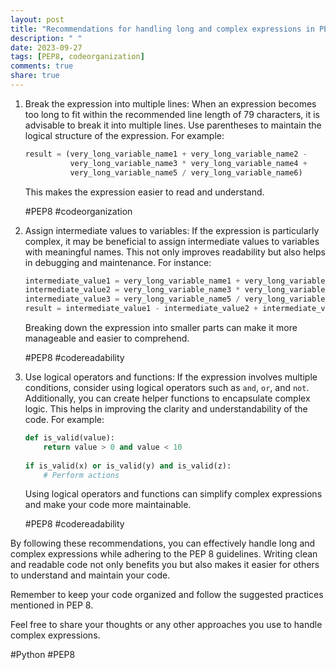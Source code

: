 ```yaml
---
layout: post
title: "Recommendations for handling long and complex expressions in PEP 8"
description: " "
date: 2023-09-27
tags: [PEP8, codeorganization]
comments: true
share: true
---
```


1. Break the expression into multiple lines: When an expression becomes too long to fit within the recommended line length of 79 characters, it is advisable to break it into multiple lines. Use parentheses to maintain the logical structure of the expression. For example:

   ```python
   result = (very_long_variable_name1 + very_long_variable_name2 -
             very_long_variable_name3 * very_long_variable_name4 +
             very_long_variable_name5 / very_long_variable_name6)
   ```

   This makes the expression easier to read and understand.

   #PEP8 #codeorganization

2. Assign intermediate values to variables: If the expression is particularly complex, it may be beneficial to assign intermediate values to variables with meaningful names. This not only improves readability but also helps in debugging and maintenance. For instance:

   ```python
   intermediate_value1 = very_long_variable_name1 + very_long_variable_name2
   intermediate_value2 = very_long_variable_name3 * very_long_variable_name4
   intermediate_value3 = very_long_variable_name5 / very_long_variable_name6
   result = intermediate_value1 - intermediate_value2 + intermediate_value3
   ```

   Breaking down the expression into smaller parts can make it more manageable and easier to comprehend.

   #PEP8 #codereadability

3. Use logical operators and functions: If the expression involves multiple conditions, consider using logical operators such as `and`, `or`, and `not`. Additionally, you can create helper functions to encapsulate complex logic. This helps in improving the clarity and understandability of the code. For example:

   ```python
   def is_valid(value):
       return value > 0 and value < 10
    
   if is_valid(x) or is_valid(y) and is_valid(z):
       # Perform actions
   ```

   Using logical operators and functions can simplify complex expressions and make your code more maintainable.

   #PEP8 #codereadability

By following these recommendations, you can effectively handle long and complex expressions while adhering to the PEP 8 guidelines. Writing clean and readable code not only benefits you but also makes it easier for others to understand and maintain your code.

Remember to keep your code organized and follow the suggested practices mentioned in PEP 8.

Feel free to share your thoughts or any other approaches you use to handle complex expressions.

#Python #PEP8